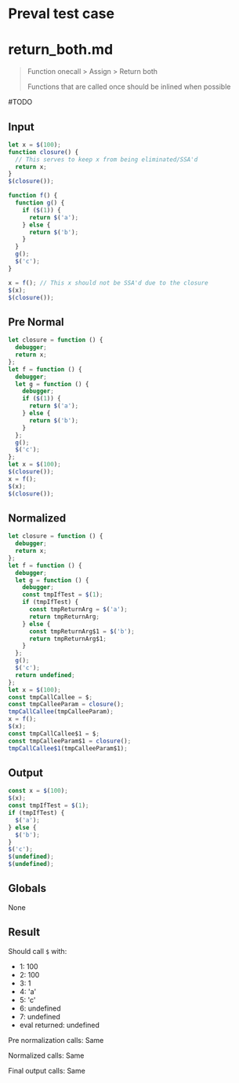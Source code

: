 # Preval test case

# return_both.md

> Function onecall > Assign > Return both
>
> Functions that are called once should be inlined when possible

#TODO

## Input

`````js filename=intro
let x = $(100);
function closure() {
  // This serves to keep x from being eliminated/SSA'd
  return x;
}
$(closure());

function f() {
  function g() {
    if ($(1)) {
      return $('a');
    } else {
      return $('b');
    }
  }
  g();
  $('c');
}

x = f(); // This x should not be SSA'd due to the closure
$(x);
$(closure());
`````

## Pre Normal

`````js filename=intro
let closure = function () {
  debugger;
  return x;
};
let f = function () {
  debugger;
  let g = function () {
    debugger;
    if ($(1)) {
      return $('a');
    } else {
      return $('b');
    }
  };
  g();
  $('c');
};
let x = $(100);
$(closure());
x = f();
$(x);
$(closure());
`````

## Normalized

`````js filename=intro
let closure = function () {
  debugger;
  return x;
};
let f = function () {
  debugger;
  let g = function () {
    debugger;
    const tmpIfTest = $(1);
    if (tmpIfTest) {
      const tmpReturnArg = $('a');
      return tmpReturnArg;
    } else {
      const tmpReturnArg$1 = $('b');
      return tmpReturnArg$1;
    }
  };
  g();
  $('c');
  return undefined;
};
let x = $(100);
const tmpCallCallee = $;
const tmpCalleeParam = closure();
tmpCallCallee(tmpCalleeParam);
x = f();
$(x);
const tmpCallCallee$1 = $;
const tmpCalleeParam$1 = closure();
tmpCallCallee$1(tmpCalleeParam$1);
`````

## Output

`````js filename=intro
const x = $(100);
$(x);
const tmpIfTest = $(1);
if (tmpIfTest) {
  $('a');
} else {
  $('b');
}
$('c');
$(undefined);
$(undefined);
`````

## Globals

None

## Result

Should call `$` with:
 - 1: 100
 - 2: 100
 - 3: 1
 - 4: 'a'
 - 5: 'c'
 - 6: undefined
 - 7: undefined
 - eval returned: undefined

Pre normalization calls: Same

Normalized calls: Same

Final output calls: Same
